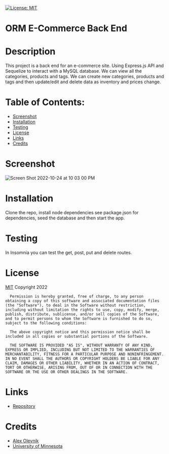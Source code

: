 [![License: MIT](https://img.shields.io/badge/License-MIT-yellow.svg)](https://opensource.org/licenses/MIT)
  # ORM E-Commerce Back End
  
  # Description
  This project is a back end for an e-commerce site. Using Express.js API and Sequelize to interact with a MySQL database. We can view all the categories, products and tags. We can create new categories, products and tags and then update/edit and delete data as inventory and prices change. 
  

  # Table of Contents:
  * [Screenshot](#screenshot)
  * [Installation](#installation)
  * [Testing](#testing)
  * [License](#license)
  * [Links](#links)
  * [Credits](#credits)

  # Screenshot
  ![Screen Shot 2022-10-24 at 10 03 00 PM](https://user-images.githubusercontent.com/110851664/197672424-bc14f18e-5a3f-4e11-b598-ab6c1072ac7c.png)

  # Installation
  Clone the repo, install node dependencies see package.json for dependencies, seed the database and then start the app.

  # Testing
  In Insomnia you can test the get, post, put and delete routes.

  # License
  [MIT](https://opensource.org/licenses/MIT)
  Copyright 2022 

      Permission is hereby granted, free of charge, to any person obtaining a copy of this software and associated documentation files (the "Software"), to deal in the Software without restriction, including without limitation the rights to use, copy, modify, merge, publish, distribute, sublicense, and/or sell copies of the Software, and to permit persons to whom the Software is furnished to do so, subject to the following conditions:
        
      The above copyright notice and this permission notice shall be included in all copies or substantial portions of the Software.
        
      THE SOFTWARE IS PROVIDED "AS IS", WITHOUT WARRANTY OF ANY KIND, EXPRESS OR IMPLIED, INCLUDING BUT NOT LIMITED TO THE WARRANTIES OF MERCHANTABILITY, FITNESS FOR A PARTICULAR PURPOSE AND NONINFRINGEMENT. IN NO EVENT SHALL THE AUTHORS OR COPYRIGHT HOLDERS BE LIABLE FOR ANY CLAIM, DAMAGES OR OTHER LIABILITY, WHETHER IN AN ACTION OF CONTRACT, TORT OR OTHERWISE, ARISING FROM, OUT OF OR IN CONNECTION WITH THE SOFTWARE OR THE USE OR OTHER DEALINGS IN THE SOFTWARE.

# Links

* [Repository](https://github.com/AlexO16/e-commerce)

# Credits
* [Alex Oleynik](https://github.com/AlexO16)
* [University of Minnesota](https://courses.bootcampspot.com/courses/2176/assignments/38757?module_item_id=750553)

